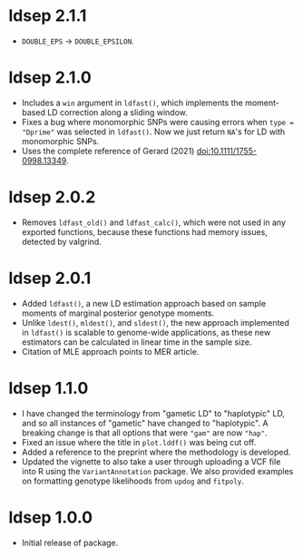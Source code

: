 # ldsep 2.1.1

- `DOUBLE_EPS` -> `DOUBLE_EPSILON`.

# ldsep 2.1.0

- Includes a `win` argument in `ldfast()`, which implements the moment-based LD correction along a sliding window.
- Fixes a bug where monomorphic SNPs were causing errors when `type = "Dprime"` was selected in `ldfast()`. Now we just return `NA`'s for LD with monomorphic SNPs.
- Uses the complete reference of Gerard (2021) [doi:10.1111/1755-0998.13349](https://www.doi.org/10.1111/1755-0998.13349).

# ldsep 2.0.2

- Removes `ldfast_old()` and `ldfast_calc()`, which were not used in any 
  exported functions, because these functions had memory issues, detected 
  by valgrind.

# ldsep 2.0.1

- Added `ldfast()`, a new LD estimation approach based on sample
  moments of marginal posterior genotype moments.
- Unlike `ldest()`, `mldest()`, and `sldest()`, the new approach
  implemented in `ldfast()` is scalable to genome-wide applications,
  as these new estimators can be calculated in linear time in the 
  sample size.
- Citation of MLE approach points to MER article.

# ldsep 1.1.0

* I have changed the terminology from "gametic LD" to "haplotypic" LD,
  and so all instances of "gametic" have changed to "haplotypic". A breaking
  change is that all options that were `"gam"` are now `"hap"`.
* Fixed an issue where the title in `plot.lddf()` was being cut off.
* Added a reference to the preprint where the methodology is developed.
* Updated the vignette to also take a user through uploading a VCF file
  into R using the `VariantAnnotation` package. We also provided
  examples on formatting genotype likelihoods from `updog` and 
  `fitpoly`.

# ldsep 1.0.0

- Initial release of package.

